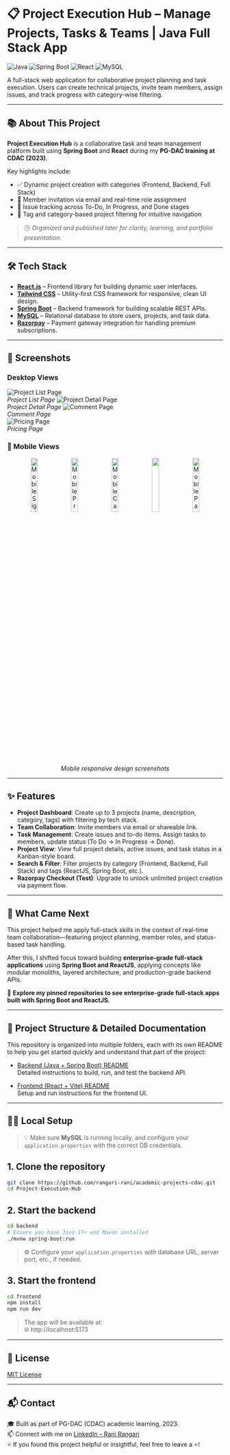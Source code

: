 # 📋 Project Execution Hub – Manage Projects, Tasks & Teams | Java Full Stack App

![Java](https://img.shields.io/badge/Java-ED8B00?style=for-the-badge&logo=java&logoColor=white)
![Spring Boot](https://img.shields.io/badge/Spring%20Boot-6DB33F?style=for-the-badge&logo=spring-boot&logoColor=white)
![React](https://img.shields.io/badge/React-20232A?style=for-the-badge&logo=react&logoColor=61DAFB)
![MySQL](https://img.shields.io/badge/MySQL-00758F?style=for-the-badge&logo=mysql&logoColor=white)

A full-stack web application for collaborative project planning and task execution. Users can create technical projects, invite team members, assign issues, and track progress with category-wise filtering.

---

## 📚 About This Project

**Project Execution Hub** is a collaborative task and team management platform built using **Spring Boot** and **React** during my **PG-DAC training at CDAC (2023)**.  

Key highlights include:  
- ✅ Dynamic project creation with categories (Frontend, Backend, Full Stack)
- 👥 Member invitation via email and real-time role assignment
- 📌 Issue tracking across To-Do, In Progress, and Done stages
- 🔎 Tag and category-based project filtering for intuitive navigation

> 🕒 _Organized and published later for clarity, learning, and portfolio presentation._

---

## 🛠️ Tech Stack

- **[React.js](https://reactjs.org/)** – Frontend library for building dynamic user interfaces.
- **[Tailwind CSS](https://tailwindcss.com/)** – Utility-first CSS framework for responsive, clean UI design.
- **[Spring Boot](https://spring.io/projects/spring-boot)** – Backend framework for building scalable REST APIs.
- **[MySQL](https://www.mysql.com/)** – Relational database to store users, projects, and task data.
- **[Razorpay](https://razorpay.com/)** – Payment gateway integration for handling premium subscriptions.

---

## 📸 Screenshots

### Desktop Views
![Project List Page](https://github.com/rangari-rani/Project-Execution-Hub/blob/db7292a84b951a37ac4da2025b23e10eef02db34/screenshots/projectpage.png)  
_Project List Page_
![Project Detail Page](https://github.com/rangari-rani/Project-Execution-Hub/blob/db7292a84b951a37ac4da2025b23e10eef02db34/screenshots/projectdetailpage.png)  
_Project Detail Page_
![Comment Page](https://github.com/rangari-rani/Project-Execution-Hub/blob/db7292a84b951a37ac4da2025b23e10eef02db34/screenshots/commentpage.png)  
_Comment Page_  
![Pricing Page](https://github.com/rangari-rani/Project-Execution-Hub/blob/db7292a84b951a37ac4da2025b23e10eef02db34/screenshots/pricingpage.png)  
_Pricing Page_   

### 📱 Mobile Views  
<p align="center">
  <img src="https://github.com/rangari-rani/Project-Execution-Hub/blob/db7292a84b951a37ac4da2025b23e10eef02db34/screenshots/signin_mobile.png" alt="Mobile Signin Page" width="18%">
  <img src="https://github.com/rangari-rani/Project-Execution-Hub/blob/db7292a84b951a37ac4da2025b23e10eef02db34/screenshots/projectpage_mobile.png" alt="Mobile Product View" width="18%">
  <img src="https://github.com/rangari-rani/Project-Execution-Hub/blob/db7292a84b951a37ac4da2025b23e10eef02db34/screenshots/projectdetailpage_mobile.png" alt="Mobile Cart Page" width="18%">
  <img src="https://github.com/rangari-rani/Project-Execution-Hub/blob/db7292a84b951a37ac4da2025b23e10eef02db34/screenshots/createpage_mobile.png" width="18%">
  <img src="https://github.com/rangari-rani/Project-Execution-Hub/blob/db7292a84b951a37ac4da2025b23e10eef02db34/screenshots/pricingpage_mobile.png" alt="Mobile Payment Page" width="18%">
</p>

<p align="center"><em>Mobile responsive design screenshots</em></p>

---

## ✨ Features

- **Project Dashboard**: Create up to 3 projects (name, description, category, tags) with filtering by tech stack.
- **Team Collaboration**: Invite members via email or shareable link.
- **Task Management**: Create issues and to-do items. Assign tasks to members, update status (To Do → In Progress → Done).
- **Project View**: View full project details, active issues, and task status in a Kanban-style board.
- **Search & Filter**: Filter projects by category (Frontend, Backend, Full Stack) and tags (ReactJS, Spring Boot, etc.).
- **Razorpay Checkout (Test)**: Upgrade to unlock unlimited project creation via payment flow.


---

## 🔄 What Came Next

This project helped me apply full-stack skills in the context of real-time team collaboration—featuring project planning, member roles, and status-based task handling.  

After this, I shifted focus toward building **enterprise-grade full-stack applications** using **Spring Boot and ReactJS**, applying concepts like modular monoliths, layered architecture, and production-grade backend APIs.

📌 **Explore my pinned repositories to see enterprise-grade full-stack apps built with Spring Boot and ReactJS.**

---

## 📁 Project Structure & Detailed Documentation

This repository is organized into multiple folders, each with its own README to help you get started quickly and understand that part of the project:

- [Backend (Java + Spring Boot) README](backend/README.md)  
  Detailed instructions to build, run, and test the backend API.

- [Frontend (React + Vite) README](frontend/README.md)  
  Setup and run instructions for the frontend UI.
  
---

## 🧑‍💻 Local Setup  
> 💡 Make sure **MySQL** is running locally, and configure your `application.properties` with the correct DB credentials. 

## 1. Clone the repository

```bash
git clone https://github.com/rangari-rani/academic-projects-cdac.git
cd Project-Execution-Hub
```

## 2. Start the backend

```bash
cd backend
# Ensure you have Java 17+ and Maven installed
./mvnw spring-boot:run
```
> ⚙️ Configure your `application.properties` with database URL, server port, etc., if needed.

## 3. Start the frontend

```bash
cd frontend
npm install
npm run dev
```
> The app will be available at:   
> 🌐 http://localhost:5173  

---

## 📜 License

[MIT License](LICENSE)

---

## 📬 Contact

🎓 Built as part of PG-DAC (CDAC) academic learning, 2023.   
📫 Connect with me on [LinkedIn – Rani Rangari](https://www.linkedin.com/in/rani-rangari/)   
⭐ If you found this project helpful or insightful, feel free to leave a ⭐!  
